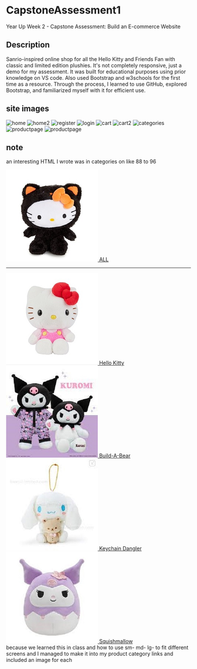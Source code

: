 # CapstoneAssessment1
Year Up Week 2 - Capstone Assessment: Build an E-commerce Website
## Description
Sanrio-inspired online shop for all the Hello Kitty and Friends Fan with classic and limited edition plushies.
It's not completely responsive, just a demo for my assessment. It was built for educational purposes using prior knowledge on VS code.
Also used Bootstrap and w3schools for the first time as a resource. Through the process, I learned to use GitHub, explored Bootstrap, and familiarized myself with it for efficient use.

## site images
![home](home11.png)
![home2](home1.png)
![register](register.png)
![login](login.png)
![cart](cart1.png)
![cart2](cart2.png)
![categories](register.png)
![productpage](productpage.png)
![productpage](productpage2.png)

## note 
an interesting HTML I wrote was in categories on like 88 to 96
 <div class="row">
      <div class="col1  sm-2 md-6 lg-12">
        <a href="ALL.html"><img src="image/894923-Zoom.1_2000x.jpg" alt="all products sanrio">   ALL</a> <Br> <hr>
        <a href="Categories.html"><img src="image/hellokitty1.jpg" alt="hellokitty1">  <span style="margin-right: 55px;">Hello Kitty</span></a>
        <a href="Categories.html"><img src="image/kuromibuildabear.jpg" alt="kuromi plush">   Build-A-Bear</a><br>
        <a href="Categories.html"><img src="image/keychain.jpg" alt="keychain">   Keychain Dangler</a>
        <a href="Categories.html"><img src="image/squichmallow.jpg" alt="squichmallow">   Squishmallow</a>
        </div>
    </div> 
    because we learned this in class and how to use sm- md- lg- to fit different screens and I managed to make it into my product category links and included an image for each 


